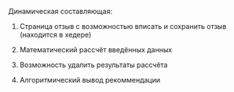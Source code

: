 Динамическая составляющая:

1. Страница отзыв с возможностью вписать и сохранить отзыв (находится в хедере)

2. Математический рассчёт введённых данных 

3. Возможность удалить результаты рассчёта

4. Алгоритмический вывод рекоммендации